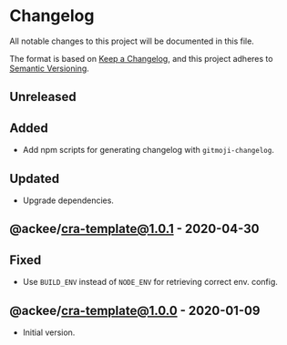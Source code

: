 # Changelog

All notable changes to this project will be documented in this file.

The format is based on [Keep a Changelog](https://keepachangelog.com/en/1.0.0/),
and this project adheres to [Semantic Versioning](https://semver.org/spec/v2.0.0.html).

## Unreleased

## Added

- Add npm scripts for generating changelog with `gitmoji-changelog`.

## Updated

- Upgrade dependencies.

## @ackee/cra-template@1.0.1 - 2020-04-30

## Fixed

- Use `BUILD_ENV` instead of `NODE_ENV` for retrieving correct env. config.

## @ackee/cra-template@1.0.0 - 2020-01-09

- Initial version.
